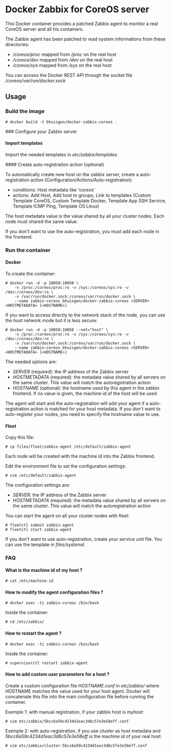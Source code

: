 # Docker Zabbix for CoreOS server

This Docker container provides a patched Zabbix agent to monitor a real CoreOS server and all his containers.

The Zabbix agent has been patched to read system informations from these directories:

* */coreos/proc* mapped from */proc* on the real host
* */coreos/dev* mapped from */dev* on the real host
* */coreos/sys* mapped from */sys* on the real host

You can access the Docker REST API through the socket file */coreos/var/run/docker.sock*

## Usage

### Build the image

    # docker build -t bhuisgen/docker-zabbix-coreos .

### Configure your Zabbix server

#### Import templates

Import the needed templates in *etc/zabbix/templates*

#### Create auto-registration action (optional)

To automatically create new host on the zabbix server, create a auto-registration action (Configuration/Actions/Auto-registration):

* conditions: Host metadata like 'coreos'
* actions: Add Host, Add host to groups, Link to templates (Custom Template CoreOS, Custom Template Docker, Template App SSH Service, Template ICMP Ping, Template OS Linux)

The host metadata value is the value shared by all your cluster nodes. Each node must shared the same value.

If you don't want to use the auto-registration, you must add each node in the frontend.

### Run the container

#### Docker

To create the container:

    # docker run -d -p 10050:10050 \
        -v /proc:/coreos/proc:ro -v /sys:/coreos/sys:ro -v /dev:/coreos/dev:ro \
        -v /var/run/docker.sock:/coreos/var/run/docker.sock \
        --name zabbix-coreos bhuisgen/docker-zabbix-coreos <SERVER> <HOSTMETADATA> [<HOSTNAME>]

If you want to access directly to the network stack of the node, you can use the *host* network mode but it is less secure:

    # docker run -d -p 10050:10050 --net="host" \
        -v /proc:/coreos/proc:ro -v /sys:/coreos/sys:ro -v /dev:/coreos/dev:ro \
        -v /var/run/docker.sock:/coreos/var/run/docker.sock \
        --name zabbix-coreos bhuisgen/docker-zabbix-coreos <SERVER> <HOSTMETADATA> [<HOSTNAME>]

The needed options are:

* *SERVER* (required): the IP address of the Zabbix server
* *HOSTMETADATA* (required): the metadata value shared by all servers on the same cluster. This value will match the autoregistration action
* *HOSTNAME* (optional): the hostname used by this agent in the zabbix frontend. If no value is given, the machine id of the host will be used

The agent will start and the auto-registration will add your agent if a auto-registration action is matched for your host metadata. If you don't want to auto-register your nodes, you need to specify the hostname value to use.

#### Fleet

Copy this file:

    # cp files/fleet/zabbix-agent /etc/default/zabbix-agent

Each node will be created with the machine id into the Zabbix frontend.

Edit the environment file to set the configuration settings:

    # vim /etc/default/zabbix-agent

The configuration settings are:

* *SERVER*: the IP address of the Zabbix server
* *HOSTMETADATA* (required): the metadata value shared by all servers on the same cluster. This value will match the autoregistration action

You can start the agent on all your cluster nodes with fleet:

    # fleetctl submit zabbix-agent
    # fleetctl start zabbix-agent

If you don't want to use auto-registration, create your service unit file. You can use the template in *files/systemd*.

### FAQ

#### What is the machine id of my host ?

    # cat /etc/machine-id

#### How to modify the agent configuration files ?

    # docker exec -ti zabbix-coreos /bin/bash

Inside the container:

    # cd /etc/zabbix/

#### How to restart the agent ?

    # docker exec -ti zabbix-coreos /bin/bash

Inside the container:

    # supervisorctl restart zabbix-agent

#### How to add custom user parameters for a host ?

Create a custom configuration file *HOSTNAME.conf* in *etc/zabbix/* where HOSTNAME matches the value used for your host agent. Docker will concatenate this file into the main configuration file before running the container.

Exemple 1: with manual registration, if your zabbix host is *myhost*:

    # vim etc/zabbix/5bcc6a59c4234d1eac3d6c57e3e58eff.conf

Exemple 2: with auto-registration, if you use *cluster* as host metadata and *5bcc6a59c4234d1eac3d6c57e3e58eff* is the machine id of your real host:

    # vim etc/zabbix/cluster-5bcc6a59c4234d1eac3d6c57e3e58eff.conf
